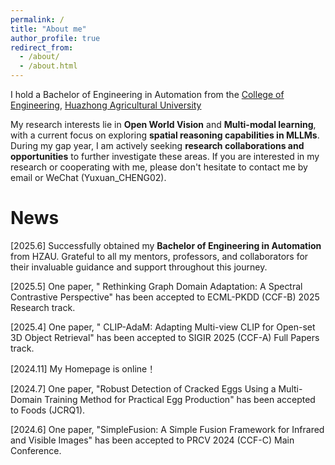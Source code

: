 ```yaml
---
permalink: /
title: "About me"
author_profile: true
redirect_from: 
  - /about/
  - /about.html
---
```

I hold a Bachelor of Engineering in Automation from the [College of Engineering](https://cet.hzau.edu.cn/), [Huazhong Agricultural University](https://www.hzau.edu.cn/)

My research interests lie in **Open World Vision** and **Multi-modal learning**, with a current focus on exploring **spatial reasoning capabilities in MLLMs**. During my gap year, I am actively seeking **research collaborations and opportunities** to further investigate these areas.
If you are interested in my research or cooperating with me, please don't hesitate to contact me by email or WeChat (Yuxuan_CHENG02).


News
======
[2025.6] Successfully obtained my **Bachelor of Engineering in Automation** from HZAU. Grateful to all my mentors, professors, and collaborators for their invaluable guidance and support throughout this journey.

[2025.5] One paper, " Rethinking Graph Domain Adaptation: A Spectral Contrastive Perspective" has been accepted to ECML-PKDD (CCF-B) 2025 Research track.

[2025.4] One paper, " CLIP-AdaM: Adapting Multi-view CLIP for Open-set 3D Object Retrieval" has been accepted to SIGIR 2025 (CCF-A) Full Papers track.

[2024.11] My Homepage is online！

[2024.7] One paper, "Robust Detection of Cracked Eggs Using a Multi-Domain Training Method for Practical Egg Production" has been accepted to Foods (JCRQ1).

[2024.6] One paper, "SimpleFusion: A Simple Fusion Framework for Infrared and Visible Images" has been accepted to PRCV 2024 (CCF-C) Main Conference.



